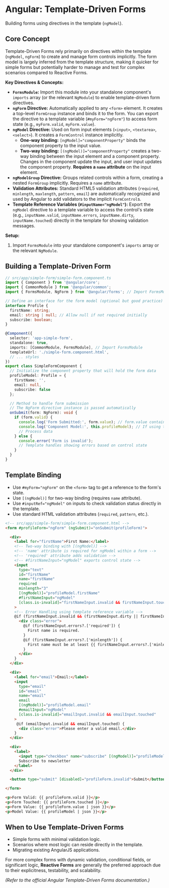 # Angular: Template-Driven Forms

Building forms using directives in the template (`ngModel`).

## Core Concept

Template-Driven Forms rely primarily on directives within the template (`ngModel`, `ngForm`) to create and manage form controls implicitly. The form model is largely inferred from the template structure, making it quicker for simple forms but potentially harder to manage and test for complex scenarios compared to Reactive Forms.

**Key Directives & Concepts:**

*   **`FormsModule`:** Import this module into your standalone component's `imports` array (or the relevant `NgModule`) to enable template-driven form directives.
*   **`ngForm` Directive:** Automatically applied to any `<form>` element. It creates a top-level `FormGroup` instance and binds it to the form. You can export the directive to a template variable (`#myForm="ngForm"`) to access form state (e.g., `myForm.valid`, `myForm.value`).
*   **`ngModel` Directive:** Used on form input elements (`<input>`, `<textarea>`, `<select>`). It creates a `FormControl` instance implicitly.
    *   **One-way binding:** `[ngModel]="componentProperty"` binds the component property to the input value.
    *   **Two-way binding:** `[(ngModel)]="componentProperty"` creates a two-way binding between the input element and a component property. Changes in the component update the input, and user input updates the component property. **Requires a `name` attribute** on the input element.
*   **`ngModelGroup` Directive:** Groups related controls within a form, creating a nested `FormGroup` implicitly. Requires a `name` attribute.
*   **Validation Attributes:** Standard HTML5 validation attributes (`required`, `minlength`, `maxlength`, `pattern`, `email`) are automatically recognized and used by Angular to add validators to the implicit `FormControl`s.
*   **Template Reference Variables (`#inputName="ngModel"`):** Export the `ngModel` directive to a template variable to access the control's state (e.g., `inputName.valid`, `inputName.errors`, `inputName.dirty`, `inputName.touched`) directly in the template for showing validation messages.

**Setup:**

1.  Import `FormsModule` into your standalone component's `imports` array or the relevant `NgModule`.

## Building a Template-Driven Form

```typescript
// src/app/simple-form/simple-form.component.ts
import { Component } from '@angular/core';
import { CommonModule } from '@angular/common';
import { FormsModule, NgForm } from '@angular/forms'; // Import FormsModule

// Define an interface for the form model (optional but good practice)
interface Profile {
  firstName: string;
  email: string | null; // Allow null if not required initially
  subscribe: boolean;
}

@Component({
  selector: 'app-simple-form',
  standalone: true,
  imports: [CommonModule, FormsModule], // Import FormsModule
  templateUrl: './simple-form.component.html',
  // ... styles
})
export class SimpleFormComponent {
  // Initialize the component property that will hold the form data
  profileModel: Profile = {
    firstName: '',
    email: null,
    subscribe: false
  };

  // Method to handle form submission
  // The NgForm directive instance is passed automatically
  onSubmit(form: NgForm): void {
    if (form.valid) {
      console.log('Form Submitted:', form.value); // form.value contains the form data
      console.log('Component Model:', this.profileModel); // If using two-way binding, this is also updated
      // Process data
    } else {
      console.error('Form is invalid');
      // Template handles showing errors based on control state
    }
  }
}
```

## Template Binding

*   Use `#myForm="ngForm"` on the `<form>` tag to get a reference to the form's state.
*   Use `[(ngModel)]` for two-way binding (requires `name` attribute).
*   Use `#inputRef="ngModel"` on inputs to check validation status directly in the template.
*   Use standard HTML validation attributes (`required`, `pattern`, etc.).

```html
<!-- src/app/simple-form/simple-form.component.html -->
<form #profileForm="ngForm" (ngSubmit)="onSubmit(profileForm)">

  <div>
    <label for="firstName">First Name:</label>
    <!-- Two-way binding with [(ngModel)] -->
    <!-- 'name' attribute is required for ngModel within a form -->
    <!-- 'required' attribute adds validation -->
    <!-- #firstNameInput="ngModel" exports control state -->
    <input
      type="text"
      id="firstName"
      name="firstName"
      required
      minlength="3"
      [(ngModel)]="profileModel.firstName"
      #firstNameInput="ngModel"
      [class.is-invalid]="firstNameInput.invalid && firstNameInput.touched"
    >
    <!-- Error Handling using template reference variable -->
    @if (firstNameInput.invalid && (firstNameInput.dirty || firstNameInput.touched)) {
      <div class="error">
        @if (firstNameInput.errors?.['required']) {
          First name is required.
        }
        @if (firstNameInput.errors?.['minlength']) {
          First name must be at least {{ firstNameInput.errors?.['minlength'].requiredLength }} characters long.
        }
      </div>
    }
  </div>

  <div>
    <label for="email">Email:</label>
    <input
      type="email"
      id="email"
      name="email"
      email  
      [(ngModel)]="profileModel.email"
      #emailInput="ngModel"
      [class.is-invalid]="emailInput.invalid && emailInput.touched"
    >
     @if (emailInput.invalid && emailInput.touched) {
      <div class="error">Please enter a valid email.</div>
    }
  </div>

  <div>
    <label>
      <input type="checkbox" name="subscribe" [(ngModel)]="profileModel.subscribe">
      Subscribe to newsletter
    </label>
  </div>

  <button type="submit" [disabled]="profileForm.invalid">Submit</button>

</form>

<p>Form Valid: {{ profileForm.valid }}</p>
<p>Form Touched: {{ profileForm.touched }}</p>
<p>Form Value: {{ profileForm.value | json }}</p>
<p>Model Value: {{ profileModel | json }}</p>
```

## When to Use Template-Driven Forms

*   Simple forms with minimal validation logic.
*   Scenarios where most logic can reside directly in the template.
*   Migrating existing AngularJS applications.

For more complex forms with dynamic validation, conditional fields, or significant logic, **Reactive Forms** are generally the preferred approach due to their explicitness, testability, and scalability.

*(Refer to the official Angular Template-Driven Forms documentation.)*